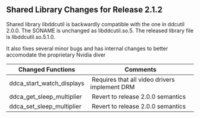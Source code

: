 

## Shared Library Changes for Release 2.1.2

Shared library libddcutil is backwardly compatible with the one in 
ddcutil 2.0.0. The SONAME is unchanged as libddcutil.so.5. The released library
file is libddcutil.so.5.1.0. 

It also fixes several minor bugs and has internal changes to better 
accomodate the proprietary Nvidia diver

Changed Functions                         | Comments
------------------------------------------|----------------------------------------
ddca_start_watch_displays               | &nbsp;Requires that all video drivers implement DRM
ddca_get_sleep_multiplier               | &nbsp;Revert to release 2.0.0 semantics
ddca_set_sleep_multiplier               | &nbsp;Revert to release 2.0.0 semantics

